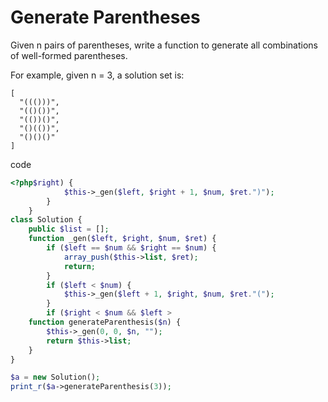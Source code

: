 # Generate Parentheses
Given n pairs of parentheses, write a function to generate all combinations of well-formed parentheses.

For example, given n = 3, a solution set is:
```
[
  "((()))",
  "(()())",
  "(())()",
  "()(())",
  "()()()"
]
```
code
```php
<?php$right) {
            $this->_gen($left, $right + 1, $num, $ret.")");
        }
    }
class Solution {
    public $list = [];
    function _gen($left, $right, $num, $ret) {
        if ($left == $num && $right == $num) {
            array_push($this->list, $ret);
            return;
        }
        if ($left < $num) {
            $this->_gen($left + 1, $right, $num, $ret."(");
        }
        if ($right < $num && $left > 
    function generateParenthesis($n) {
        $this->_gen(0, 0, $n, "");
        return $this->list;
    }
}

$a = new Solution();
print_r($a->generateParenthesis(3));
```

